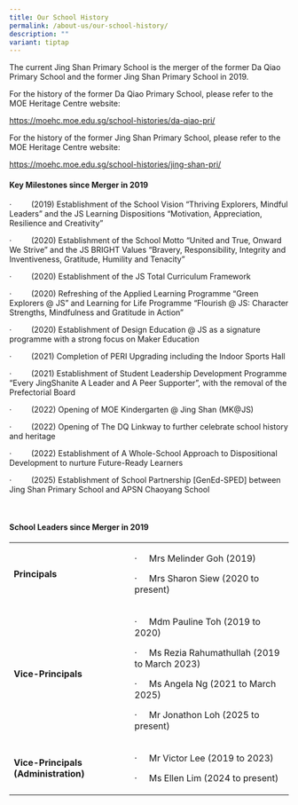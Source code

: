 ```yaml
---
title: Our School History
permalink: /about-us/our-school-history/
description: ""
variant: tiptap
---
```

<p>The current Jing Shan Primary School is the merger of the former Da Qiao
Primary School and the former Jing Shan Primary School in 2019.</p>
<p>For the history of the former Da Qiao Primary School, please refer to
the MOE Heritage Centre website:</p>
<p><a href="https://moehc.moe.edu.sg/school-histories/da-qiao-pri/" rel="noopener nofollow" target="_blank">https://moehc.moe.edu.sg/school-histories/da-qiao-pri/</a>
</p>
<p>For the history of the former Jing Shan Primary School, please refer to
the MOE Heritage Centre website:</p>
<p><a href="https://moehc.moe.edu.sg/school-histories/jing-shan-pri/" rel="noopener nofollow" target="_blank">https://moehc.moe.edu.sg/school-histories/jing-shan-pri/</a>
</p>
<p></p>
<p></p>
<p></p>
<h4><strong>Key Milestones since Merger in 2019</strong></h4>
<p>·&nbsp;&nbsp;&nbsp;&nbsp;&nbsp;&nbsp;&nbsp;&nbsp; (2019) Establishment
of the School Vision “Thriving Explorers, Mindful Leaders” and the JS Learning
Dispositions “Motivation, Appreciation, Resilience and Creativity”</p>
<p>·&nbsp;&nbsp;&nbsp;&nbsp;&nbsp;&nbsp;&nbsp;&nbsp; (2020) Establishment
of the School Motto “United and True, Onward We Strive” and the JS BRIGHT
Values “Bravery, Responsibility, Integrity and Inventiveness, Gratitude,
Humility and Tenacity”</p>
<p>·&nbsp;&nbsp;&nbsp;&nbsp;&nbsp;&nbsp;&nbsp;&nbsp; (2020) Establishment
of the JS Total Curriculum Framework</p>
<p>·&nbsp;&nbsp;&nbsp;&nbsp;&nbsp;&nbsp;&nbsp;&nbsp; (2020) Refreshing of
the Applied Learning Programme “Green Explorers @ JS” and Learning for
Life Programme “Flourish @ JS: Character Strengths, Mindfulness and Gratitude
in Action”</p>
<p>·&nbsp;&nbsp;&nbsp;&nbsp;&nbsp;&nbsp;&nbsp;&nbsp; (2020) Establishment
of Design Education @ JS as a signature programme with a strong focus on
Maker Education</p>
<p>·&nbsp;&nbsp;&nbsp;&nbsp;&nbsp;&nbsp;&nbsp;&nbsp; (2021) Completion of
PERI Upgrading including the Indoor Sports Hall</p>
<p>·&nbsp;&nbsp;&nbsp;&nbsp;&nbsp;&nbsp;&nbsp;&nbsp; (2021) Establishment
of Student Leadership Development Programme “Every JingShanite A Leader
and A Peer Supporter”, with the removal of the Prefectorial Board</p>
<p>·&nbsp;&nbsp;&nbsp;&nbsp;&nbsp;&nbsp;&nbsp;&nbsp; (2022) Opening of MOE
Kindergarten @ Jing Shan (MK@JS)</p>
<p>·&nbsp;&nbsp;&nbsp;&nbsp;&nbsp;&nbsp;&nbsp;&nbsp; (2022) Opening of The
DQ Linkway to further celebrate school history and heritage</p>
<p>·&nbsp;&nbsp;&nbsp;&nbsp;&nbsp;&nbsp;&nbsp;&nbsp; (2022) Establishment
of A Whole-School Approach to Dispositional Development to nurture Future-Ready
Learners</p>
<p>·&nbsp;&nbsp;&nbsp;&nbsp;&nbsp;&nbsp;&nbsp;&nbsp; (2025) Establishment
of School Partnership [GenEd-SPED] between Jing Shan Primary School and
APSN Chaoyang School</p>
<p>&nbsp;</p>
<h4><strong>School Leaders since Merger in 2019</strong></h4>
<table style="minWidth: 50px">
<colgroup>
<col>
<col>
</colgroup>
<tbody>
<tr>
<td rowspan="1" colspan="1">
<p><strong>Principals</strong>
</p>
</td>
<td rowspan="1" colspan="1">
<p>·&nbsp;&nbsp;&nbsp;&nbsp; Mrs Melinder Goh (2019)</p>
<p>·&nbsp;&nbsp;&nbsp;&nbsp; Mrs Sharon Siew (2020 to present)</p>
</td>
</tr>
<tr>
<td rowspan="1" colspan="1">
<p><strong>Vice-Principals</strong>
</p>
</td>
<td rowspan="1" colspan="1">
<p>·&nbsp;&nbsp;&nbsp;&nbsp; Mdm Pauline Toh (2019 to 2020)</p>
<p>·&nbsp;&nbsp;&nbsp;&nbsp; Ms Rezia Rahumathullah (2019 to March 2023)</p>
<p>·&nbsp;&nbsp;&nbsp;&nbsp; Ms Angela Ng (2021 to March 2025)</p>
<p>·&nbsp;&nbsp;&nbsp;&nbsp; Mr Jonathon Loh (2025 to present)</p>
</td>
</tr>
<tr>
<td rowspan="1" colspan="1">
<p><strong>Vice-Principals (Administration)</strong>
</p>
</td>
<td rowspan="1" colspan="1">
<p>·&nbsp;&nbsp;&nbsp;&nbsp; Mr Victor Lee (2019 to 2023)</p>
<p>·&nbsp;&nbsp;&nbsp;&nbsp; Ms Ellen Lim (2024 to present)</p>
</td>
</tr>
</tbody>
</table>
<p></p>
